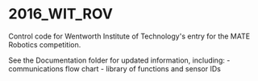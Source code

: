 # 2016_WIT_ROV
Control code for Wentworth Institute of Technology's entry for the MATE Robotics competition.

See the Documentation folder for updated information, including:
	- communications flow chart
	- library of functions and sensor IDs